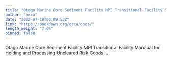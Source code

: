 ```yaml
---
title: "Otago Marine Core Sediment Facility MPI Transitional Facility Manaual for Holding and Processing Uncleared Risk Goods"
author: "orca"
date: "2022-07-18T03:09:53Z"
link: "https://bookdown.org/orca/docs/"
length_weight: "7.6%"
pinned: false
---
```


Otago Marine Core Sediment Facility MPI Transitional Facility Manaual for Holding and Processing Uncleared Risk Goods ...
